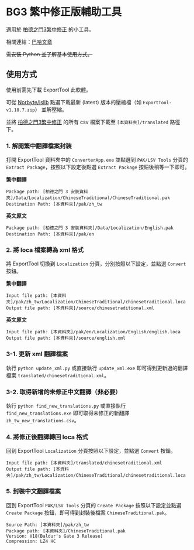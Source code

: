 # BG3 繁中修正版輔助工具

適用於 [柏德之門3繁中修正](https://paratranz.cn/projects/7918) 的小工具。

相關連結：[巴哈文章](https://forum.gamer.com.tw/C.php?bsn=2954&snA=5347&tnum=11)

~~需安裝 Python 並了解基本使用方式。~~

## 使用方式

使用前需先下載 ExportTool 此軟體。

可從 [Norbyte/lslib](https://github.com/Norbyte/lslib/releases) 點選下載最新 (latest) 版本的壓縮檔（如 ` ExportTool-v1.18.7.zip `） 並解壓縮。

並將 [柏德之門3繁中修正](https://paratranz.cn/projects/7918) 的所有 csv 檔案下載至 `[本資料夾]/translated` 路徑下。

### 1. 解開繁中翻譯檔案封裝

打開 ExportTool 資料夾中的 `ConverterApp.exe` 並點選到 `PAK/LSV Tools` 分頁的 `Extract Package`，按照以下設定後點選 `Extract Package` 按鈕後稍等一下即可。

**繁中翻譯**
```plain
Package path: [柏德之門 3 安裝資料夾]/Data/Localization/ChineseTraditional/ChineseTraditional.pak
Destination Path: [本資料夾]/pak/zh_tw
```

**英文原文**
```plain
Package path: [柏德之門 3 安裝資料夾]/Data/Localization/English.pak
Destination Path: [本資料夾]/pak/en
```

### 2. 將 loca 檔案轉為 xml 格式

將 ExportTool 切換到 `Localization` 分頁，分別按照以下設定，並點選 `Convert` 按鈕。

**繁中翻譯**

```plain
Input file path: [本資料夾]/pak/zh_tw/Localization/ChineseTraditional/chinesetraditional.loca
Output file path: [本資料夾]/source/chinesetraditional.xml
```

**英文原文**

```plain
Input file path: [本資料夾]/pak/en/Localization/English/english.loca
Output file path: [本資料夾]/source/english.xml
```

### 3-1. 更新 xml 翻譯檔案

執行 `python update_xml.py` 或直接執行 `update_xml.exe` 即可得到更新過的翻譯檔案 `translated/chinesetraditional.xml`。

### 3-2. 取得新增的未修正中文翻譯（非必要）

執行 `python find_new_translations.py` 或直接執行 `find_new_translations.exe` 即可取得未修正的新翻譯 `zh_tw_new_translations.csv`。

### 4. 將修正後翻譯轉回 loca 格式

回到 ExportTool `Localization` 分頁按照以下設定，並點選 `Convert` 按鈕。

```plain
Input file path: [本資料夾]/translated/chinesetraditional.xml
Output file path: [本資料夾]/pak/zh_tw/Localization/ChineseTraditional/chinesetraditional.loca
```

### 5. 封裝中文翻譯檔案

回到 ExportTool `PAK/LSV Tools` 分頁的 `Create Package` 按照以下設定並點選 `Create Package` 按鈕，即可得到封裝後檔案 `ChineseTraditional.pak`。

```plain
Source Path: [本資料夾]/pak/zh_tw
Package path: [本資料夾]/ChineseTraditional.pak
Version: V18(Baldur's Gate 3 Release)
Compression: LZ4 HC
```